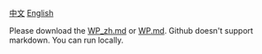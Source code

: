 [中文](./README_zh.md) [English](./README.md)

Please download the [WP_zh.md](WP_zh.md) or [WP.md](WP.md). Github doesn't support markdown. You can run locally. 
